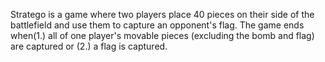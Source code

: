 Stratego is a game where two players place 40 pieces on their side of the battlefield and use them to capture an opponent's flag.
The game ends when(1.) all of one player's movable pieces (excluding the bomb and flag) are captured or (2.) a flag is captured. 

